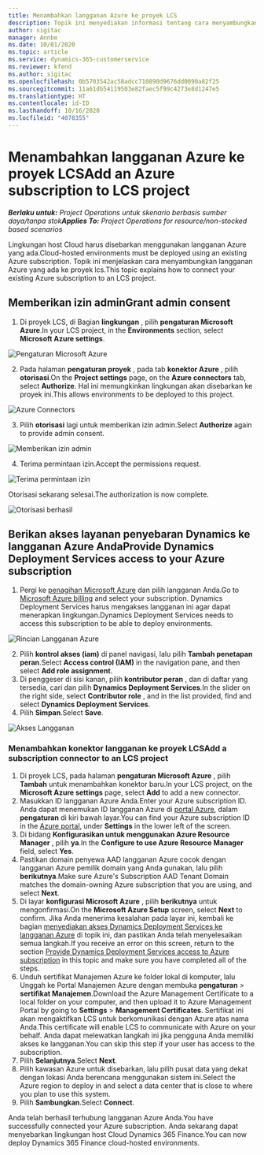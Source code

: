 ```yaml
---
title: Menambahkan langganan Azure ke proyek LCS
description: Topik ini menyediakan informasi tentang cara menyambungkan langganan Azure ke proyek lcs.
author: sigitac
manager: Annbe
ms.date: 10/01/2020
ms.topic: article
ms.service: dynamics-365-customerservice
ms.reviewer: kfend
ms.author: sigitac
ms.openlocfilehash: 0b5703542ac58adcc710890d9676dd0090a82f25
ms.sourcegitcommit: 11a61db54119503e82faec5f99c4273e8d1247e5
ms.translationtype: HT
ms.contentlocale: id-ID
ms.lasthandoff: 10/16/2020
ms.locfileid: "4078355"
---
```

# <a name="add-an-azure-subscription-to-lcs-project"></a><span data-ttu-id="1c3cd-103">Menambahkan langganan Azure ke proyek LCS</span><span class="sxs-lookup"><span data-stu-id="1c3cd-103">Add an Azure subscription to LCS project</span></span>

<span data-ttu-id="1c3cd-104">_**Berlaku untuk:** Project Operations untuk skenario berbasis sumber daya/tanpa stok_</span><span class="sxs-lookup"><span data-stu-id="1c3cd-104">_**Applies To:** Project Operations for resource/non-stocked based scenarios_</span></span>

<span data-ttu-id="1c3cd-105">Lingkungan host Cloud harus disebarkan menggunakan langganan Azure yang ada.</span><span class="sxs-lookup"><span data-stu-id="1c3cd-105">Cloud-hosted environments must be deployed using an existing Azure subscription.</span></span> <span data-ttu-id="1c3cd-106">Topik ini menjelaskan cara menyambungkan langganan Azure yang ada ke proyek lcs.</span><span class="sxs-lookup"><span data-stu-id="1c3cd-106">This topic explains how to connect your existing Azure subscription to an LCS project.</span></span> 

## <a name="grant-admin-consent"></a><span data-ttu-id="1c3cd-107">Memberikan izin admin</span><span class="sxs-lookup"><span data-stu-id="1c3cd-107">Grant admin consent</span></span>

1. <span data-ttu-id="1c3cd-108">Di proyek LCS, di Bagian **lingkungan** , pilih **pengaturan Microsoft Azure**.</span><span class="sxs-lookup"><span data-stu-id="1c3cd-108">In your LCS project, in the **Environments** section, select **Microsoft Azure settings**.</span></span>

![Pengaturan Microsoft Azure](./media/1MicrosoftAzureSettings.png)

2. <span data-ttu-id="1c3cd-110">Pada halaman **pengaturan proyek** , pada tab **konektor Azure** , pilih **otorisasi**.</span><span class="sxs-lookup"><span data-stu-id="1c3cd-110">On the **Project settings** page, on the **Azure connectors** tab, select **Authorize**.</span></span> <span data-ttu-id="1c3cd-111">Hal ini memungkinkan lingkungan akan disebarkan ke proyek ini.</span><span class="sxs-lookup"><span data-stu-id="1c3cd-111">This allows environments to be deployed to this project.</span></span>

![Azure Connectors](./media/2AzureConnectors.png)

3. <span data-ttu-id="1c3cd-113">Pilih **otorisasi** lagi untuk memberikan izin admin.</span><span class="sxs-lookup"><span data-stu-id="1c3cd-113">Select **Authorize** again to provide admin consent.</span></span>

![Memberikan izin admin](./media/3GrantAdminConsent.png)

4. <span data-ttu-id="1c3cd-115">Terima permintaan izin.</span><span class="sxs-lookup"><span data-stu-id="1c3cd-115">Accept the permissions request.</span></span>

![Terima permintaan izin](./media/4AcceptPermissionRequest.png)

<span data-ttu-id="1c3cd-117">Otorisasi sekarang selesai.</span><span class="sxs-lookup"><span data-stu-id="1c3cd-117">The authorization is now complete.</span></span> 

![Otorisasi berhasil](./media/5AuthorizationComplete.png)

## <a name="provide-dynamics-deployment-services-access-to-your-azure-subscription"></a><a name="provide"></a><span data-ttu-id="1c3cd-119">Berikan akses layanan penyebaran Dynamics ke langganan Azure Anda</span><span class="sxs-lookup"><span data-stu-id="1c3cd-119">Provide Dynamics Deployment Services access to your Azure subscription</span></span>

1. <span data-ttu-id="1c3cd-120">Pergi ke [penagihan Microsoft Azure](https://portal.azure.com/#blade/Microsoft\_Azure\_Billing/SubscriptionsBlade) dan pilih langganan Anda.</span><span class="sxs-lookup"><span data-stu-id="1c3cd-120">Go to [Microsoft Azure billing](https://portal.azure.com/#blade/Microsoft\_Azure\_Billing/SubscriptionsBlade) and select your subscription.</span></span> <span data-ttu-id="1c3cd-121">Dynamics Deployment Services harus mengakses langganan ini agar dapat menerapkan lingkungan.</span><span class="sxs-lookup"><span data-stu-id="1c3cd-121">Dynamics Deployment Services needs to access this subscription to be able to deploy environments.</span></span>

![Rincian Langganan Azure](./media/6AzureSubscription.png)

2. <span data-ttu-id="1c3cd-123">Pilih **kontrol akses (iam)** di panel navigasi, lalu pilih **Tambah penetapan peran**.</span><span class="sxs-lookup"><span data-stu-id="1c3cd-123">Select **Access control (IAM)** in the navigation pane, and then select **Add role assignment**.</span></span>
3. <span data-ttu-id="1c3cd-124">Di penggeser di sisi kanan, pilih **kontributor peran** , dan di daftar yang tersedia, cari dan pilih **Dynamics Deployment Services**.</span><span class="sxs-lookup"><span data-stu-id="1c3cd-124">In the slider on the right side, select **Contributor role** , and in the list provided, find and select **Dynamics Deployment Services**.</span></span> 
4. <span data-ttu-id="1c3cd-125">Pilih **Simpan**.</span><span class="sxs-lookup"><span data-stu-id="1c3cd-125">Select **Save**.</span></span>

![Akses Langganan](./media/7SubscriptionAccess.png)

### <a name="add-a-subscription-connector-to-an-lcs-project"></a><span data-ttu-id="1c3cd-127">Menambahkan konektor langganan ke proyek LCS</span><span class="sxs-lookup"><span data-stu-id="1c3cd-127">Add a subscription connector to an LCS project</span></span>

1. <span data-ttu-id="1c3cd-128">Di proyek LCS, pada halaman **pengaturan Microsoft Azure** , pilih **Tambah** untuk menambahkan konektor baru.</span><span class="sxs-lookup"><span data-stu-id="1c3cd-128">In your LCS project, on the **Microsoft Azure settings** page, select **Add** to add a new connector.</span></span>
2. <span data-ttu-id="1c3cd-129">Masukkan ID langganan Azure Anda.</span><span class="sxs-lookup"><span data-stu-id="1c3cd-129">Enter your Azure subscription ID.</span></span> <span data-ttu-id="1c3cd-130">Anda dapat menemukan ID langganan Azure di [portal Azure](https://ms.portal.azure.com/), dalam  **pengaturan**  di kiri bawah layar.</span><span class="sxs-lookup"><span data-stu-id="1c3cd-130">You can find your Azure subscription ID in the [Azure portal](https://ms.portal.azure.com/), under  **Settings**  in the lower left of the screen.</span></span>
3. <span data-ttu-id="1c3cd-131">Di bidang **Konfigurasikan untuk menggunakan Azure Resource Manager** , pilih **ya**.</span><span class="sxs-lookup"><span data-stu-id="1c3cd-131">In the **Configure to use Azure Resource Manager** field, select **Yes**.</span></span>
4. <span data-ttu-id="1c3cd-132">Pastikan domain penyewa AAD langganan Azure cocok dengan langganan Azure pemilik domain yang Anda gunakan, lalu pilih **berikutnya**.</span><span class="sxs-lookup"><span data-stu-id="1c3cd-132">Make sure Azure's Subscription AAD Tenant Domain matches the domain-owning Azure subscription that you are using, and select **Next**.</span></span>
5. <span data-ttu-id="1c3cd-133">Di layar **konfigurasi Microsoft Azure** , pilih **berikutnya** untuk mengonfirmasi.</span><span class="sxs-lookup"><span data-stu-id="1c3cd-133">On the **Microsoft Azure Setup** screen, select **Next** to confirm.</span></span> <span data-ttu-id="1c3cd-134">Jika Anda menerima kesalahan pada layar ini, kembali ke bagian [menyediakan akses Dynamics Deployment Services ke langganan Azure](#provide) di topik ini, dan pastikan Anda telah menyelesaikan semua langkah.</span><span class="sxs-lookup"><span data-stu-id="1c3cd-134">If you receive an error on this screen, return to the section [Provide Dynamics Deployment Services access to Azure subscription](#provide) in this topic and make sure you have completed all of the steps.</span></span>
6. <span data-ttu-id="1c3cd-135">Unduh sertifikat Manajemen Azure ke folder lokal di komputer, lalu Unggah ke Portal Manajemen Azure dengan membuka **pengaturan** > **sertifikat Manajemen**.</span><span class="sxs-lookup"><span data-stu-id="1c3cd-135">Download the Azure Management Certificate to a local folder on your computer, and then upload it to Azure Management Portal by going to **Settings** > **Management Certificates**.</span></span> <span data-ttu-id="1c3cd-136">Sertifikat ini akan mengaktifkan LCS untuk berkomunikasi dengan Azure atas nama Anda.</span><span class="sxs-lookup"><span data-stu-id="1c3cd-136">This certificate will enable LCS to communicate with Azure on your behalf.</span></span> <span data-ttu-id="1c3cd-137">Anda dapat melewatkan langkah ini jika pengguna Anda memiliki akses ke langganan.</span><span class="sxs-lookup"><span data-stu-id="1c3cd-137">You can skip this step if your user has access to the subscription.</span></span>
7. <span data-ttu-id="1c3cd-138">Pilih  **Selanjutnya**.</span><span class="sxs-lookup"><span data-stu-id="1c3cd-138">Select  **Next**.</span></span>
8. <span data-ttu-id="1c3cd-139">Pilih kawasan Azure untuk disebarkan, lalu pilih pusat data yang dekat dengan lokasi Anda berencana menggunakan sistem ini.</span><span class="sxs-lookup"><span data-stu-id="1c3cd-139">Select the Azure region to deploy in and select a data center that is close to where you plan to use this system.</span></span>
9.  <span data-ttu-id="1c3cd-140">Pilih  **Sambungkan**.</span><span class="sxs-lookup"><span data-stu-id="1c3cd-140">Select  **Connect**.</span></span>

<span data-ttu-id="1c3cd-141">Anda telah berhasil terhubung langganan Azure Anda.</span><span class="sxs-lookup"><span data-stu-id="1c3cd-141">You have successfully connected your Azure subscription.</span></span> <span data-ttu-id="1c3cd-142">Anda sekarang dapat menyebarkan lingkungan host Cloud Dynamics 365 Finance.</span><span class="sxs-lookup"><span data-stu-id="1c3cd-142">You can now deploy Dynamics 365 Finance cloud-hosted environments.</span></span>


